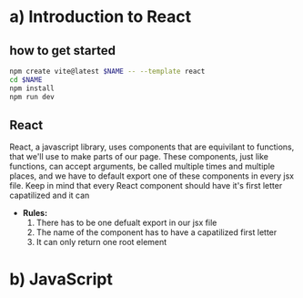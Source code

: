 # a) Introduction to React

## how to get started

```bash
npm create vite@latest $NAME -- --template react
cd $NAME
npm install
npm run dev
```

## React

React, a javascript library, uses components that are equivilant to functions, that we'll use to make parts of our
page. These components, just like functions, can accept arguments, be called multiple times and multiple places,
and we have to default export one of these components in every jsx file. Keep in mind that every React component should
have it's first letter capatilized and it can


- **Rules:**
    1. There has to be one defualt export in our jsx file
    2. The name of the component has to have a capatilized first letter
    3. It can only return one root element

# b) JavaScript
